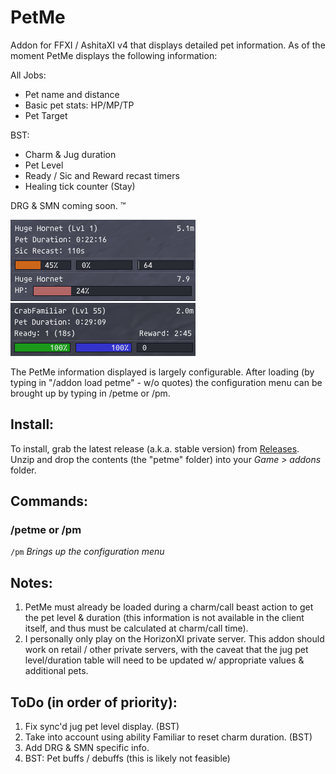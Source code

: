# PetMe
Addon for FFXI / AshitaXI v4 that displays detailed pet information. As of the moment
PetMe displays the following information:

All Jobs:
* Pet name and distance
* Basic pet stats: HP/MP/TP
* Pet Target

BST:
* Charm & Jug duration
* Pet Level
* Ready / Sic and Reward recast timers
* Healing tick counter (Stay)

DRG & SMN coming soon. :tm:

![PetMe: Charmed pet](images/wsic.png "Charmed pet")
![PetMe: Jug pet](images/jug.png "Jug pet")

The PetMe information displayed is largely configurable. After loading (by typing in "/addon load petme" - w/o quotes)
the configuration menu can be brought up by typing in /petme or /pm.

## Install:
To install, grab the latest release (a.k.a. stable version) from [Releases](https://github.com/m4thmatic/PetMe/releases).
Unzip and drop the contents (the "petme" folder) into your *Game > addons* folder.

## Commands:
### /petme or /pm
 `/pm` *Brings up the configuration menu*

## Notes:
1)	PetMe must already be loaded during a charm/call beast action to get the pet level & duration (this information is
	not available in the client itself, and thus must be calculated at charm/call time).
2)	I personally only play on the HorizonXI private server. This addon should work on retail / other private
	servers, with the caveat that the jug pet level/duration table will need to be updated w/
	appropriate values & additional pets.

## ToDo (in order of priority):
1) Fix sync'd jug pet level display. (BST)
2) Take into account using ability Familiar to reset charm duration. (BST)
3) Add DRG & SMN specific info.
4) BST: Pet buffs / debuffs (this is likely not feasible)
